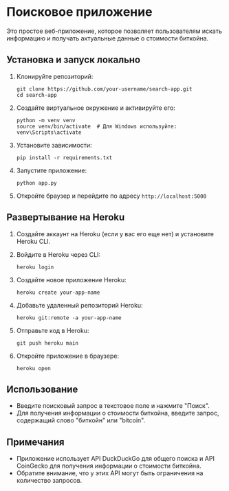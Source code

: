 # Поисковое приложение

Это простое веб-приложение, которое позволяет пользователям искать информацию и получать актуальные данные о стоимости биткойна.

## Установка и запуск локально

1. Клонируйте репозиторий:
   ```
   git clone https://github.com/your-username/search-app.git
   cd search-app
   ```

2. Создайте виртуальное окружение и активируйте его:
   ```
   python -m venv venv
   source venv/bin/activate  # Для Windows используйте: venv\Scripts\activate
   ```

3. Установите зависимости:
   ```
   pip install -r requirements.txt
   ```

4. Запустите приложение:
   ```
   python app.py
   ```

5. Откройте браузер и перейдите по адресу `http://localhost:5000`

## Развертывание на Heroku

1. Создайте аккаунт на Heroku (если у вас его еще нет) и установите Heroku CLI.

2. Войдите в Heroku через CLI:
   ```
   heroku login
   ```

3. Создайте новое приложение Heroku:
   ```
   heroku create your-app-name
   ```

4. Добавьте удаленный репозиторий Heroku:
   ```
   heroku git:remote -a your-app-name
   ```

5. Отправьте код в Heroku:
   ```
   git push heroku main
   ```

6. Откройте приложение в браузере:
   ```
   heroku open
   ```

## Использование

- Введите поисковый запрос в текстовое поле и нажмите "Поиск".
- Для получения информации о стоимости биткойна, введите запрос, содержащий слово "биткойн" или "bitcoin".

## Примечания

- Приложение использует API DuckDuckGo для общего поиска и API CoinGecko для получения информации о стоимости биткойна.
- Обратите внимание, что у этих API могут быть ограничения на количество запросов.
